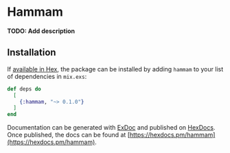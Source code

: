 # Hammam

**TODO: Add description**

## Installation

If [available in Hex](https://hex.pm/docs/publish), the package can be installed
by adding `hammam` to your list of dependencies in `mix.exs`:

```elixir
def deps do
  [
    {:hammam, "~> 0.1.0"}
  ]
end
```

Documentation can be generated with [ExDoc](https://github.com/elixir-lang/ex_doc)
and published on [HexDocs](https://hexdocs.pm). Once published, the docs can
be found at [https://hexdocs.pm/hammam](https://hexdocs.pm/hammam).


